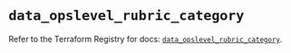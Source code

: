 # `data_opslevel_rubric_category`

Refer to the Terraform Registry for docs: [`data_opslevel_rubric_category`](https://registry.terraform.io/providers/opslevel/opslevel/1.6.3/docs/data-sources/rubric_category).
